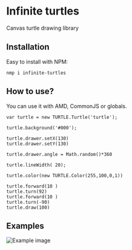 Infinite turtles
================

Canvas turtle drawing library

Installation
------------

Easy to install with NPM:

```nmp i infinite-turtles```

How to use?
-----------

You can use it with AMD, CommonJS or globals. 

```
var turtle = new TURTLE.Turtle('turtle');

turtle.background('#000');

turtle.drawer.setX(130)
turtle.drawer.setY(130)

turtle.drawer.angle = Math.random()*360

turtle.lineWidth( 20);

turtle.color(new TURTLE.Color(255,100,0,1))

turtle.forward(10 )
turtle.turn(92)
turtle.forward(10 )
turtle.turn(-90)
turtle.draw(100)

```


Examples
--------




![Example image](https://41.media.tumblr.com/46531a0a9fad9f2f3391365e19d6fd68/tumblr_nml0ck3xEv1usyfwwo1_540.jpg "")